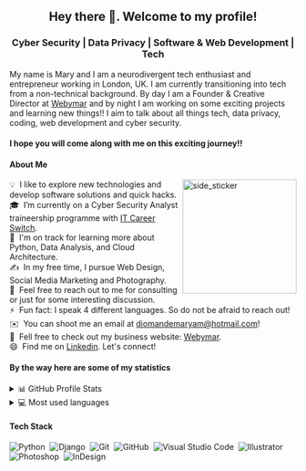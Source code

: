 <h2 align="center">Hey there 👋. Welcome to my profile! </h2>

<h3 align="center">Cyber Security | Data Privacy | Software & Web Development | Tech </h3>

My name is Mary and I am a neurodivergent tech enthusiast and entrepreneur working in London, UK. I am currently transitioning into tech from a non-technical background. By day I am a Founder & Creative Director at [Webymar](https://www.webymar.com/) and by night I am working on some exciting projects and learning new things!! I aim to talk about all things tech, data privacy, coding, web development and cyber security.

<h4>I hope you will come along with me on this exciting journey!!

<h4>About Me</h4>

<img align="right" width=200px height=200px alt="side_sticker" src="https://media.giphy.com/media/TEnXkcsHrP4YedChhA/giphy.gif"/>

💡 &nbsp;I like to explore new technologies and develop software solutions and quick hacks.\
🎓 &nbsp;I’m currently on a Cyber Security Analyst traineership programme with [IT Career Switch](https://www.linkedin.com/company/it-career-switch/mycompany/).\
🌱 &nbsp;I'm on track for learning more about Python, Data Analysis, and Cloud Architecture.\
✍️ &nbsp;In my free time, I pursue Web Design, Social Media Marketing and Photography.\
💬 &nbsp;Feel free to reach out to me for consulting or just for some interesting discussion.\
⚡ &nbsp;Fun fact: I speak 4 different languages. So do not be afraid to reach out!\
✉️ &nbsp;You can shoot me an email at diomandemaryam@hotmail.com!\
📄 &nbsp;Fell free to check out my business website: [Webymar](https://www.webymar.com/).\
😄 &nbsp;Find me on [Linkedin](https://www.linkedin.com/in/maryamdiomande/). Let's connect!

<h4>By the way here are some of my statistics</h4>

<details>
  <summary>📊 GitHub Profile Stats</summary>
  <br/>
  <a href="https://github.com/DXMary/github-readme-stats"><img alt="Mary's Github Stats" src="https://github-readme-stats.vercel.app/api?username=DXMary&show_icons=true&&theme=github_dark&count_private=true&hide=" /></a>
</details>

<details> 
  <summary>💻 Most used languages</summary>
  <br/>
  <a href="https://github.com/DXMary/github-readme-stats"><img alt="Mary's Top Languages" src="https://github-readme-stats.vercel.app/api/top-langs/?username=DXMary&langs_count=10&layout=compact#" /></a>
  <br/>
  <b>Note:</b> This chart is only a metric of which languages my public code on GitHub consists of and does not reflect my experience or skill level.
</details>

<h4>Tech Stack</h4>

![Python](https://img.shields.io/badge/-Python-05122A?style=flat&logo=python)&nbsp;
![Django](https://img.shields.io/badge/-Django-05122A?style=flat&logo=django&logoColor=092E20)&nbsp;
![Git](https://img.shields.io/badge/-Git-05122A?style=flat&logo=git)&nbsp;
![GitHub](https://img.shields.io/badge/-GitHub-05122A?style=flat&logo=github)&nbsp;
![Visual Studio Code](https://img.shields.io/badge/-Visual%20Studio%20Code-05122A?style=flat&logo=visual-studio-code&logoColor=007ACC)&nbsp;
![Illustrator](https://img.shields.io/badge/-Illustrator-05122A?style=flat&logo=adobe-illustrator)&nbsp;
![Photoshop](https://img.shields.io/badge/-Photoshop-05122A?style=flat&logo=adobe-photoshop)&nbsp;
![InDesign](https://img.shields.io/badge/-InDesign-05122A?style=flat&logo=adobe-indesign)

